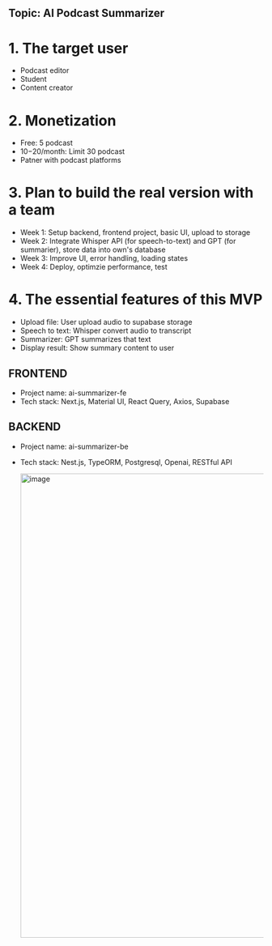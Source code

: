 ## Topic: AI Podcast Summarizer
# 1. The target user
- Podcast editor
- Student
- Content creator

# 2. Monetization
- Free: 5 podcast
- $10-$20/month: Limit 30 podcast
- Patner with podcast platforms

# 3. Plan to build the real version with a team
  - Week 1: Setup backend, frontend project, basic UI, upload to storage
  - Week 2: Integrate Whisper API (for speech-to-text) and GPT (for summarier), store data into own's database
  - Week 3: Improve UI, error handling, loading states
  - Week 4: Deploy, optimzie performance, test

# 4. The essential features of this MVP
- Upload file: User upload audio to supabase storage
- Speech to text: Whisper convert audio to transcript
- Summarizer: GPT summarizes that text
- Display result: Show summary content to user

## FRONTEND
- Project name: ai-summarizer-fe
- Tech stack: Next.js, Material UI, React Query, Axios, Supabase

## BACKEND
- Project name: ai-summarizer-be
- Tech stack: Nest.js, TypeORM, Postgresql, Openai, RESTful API

  <img width="1899" height="917" alt="image" src="https://github.com/user-attachments/assets/347bbcc2-2906-4805-818a-cb770a6fbfeb" />

